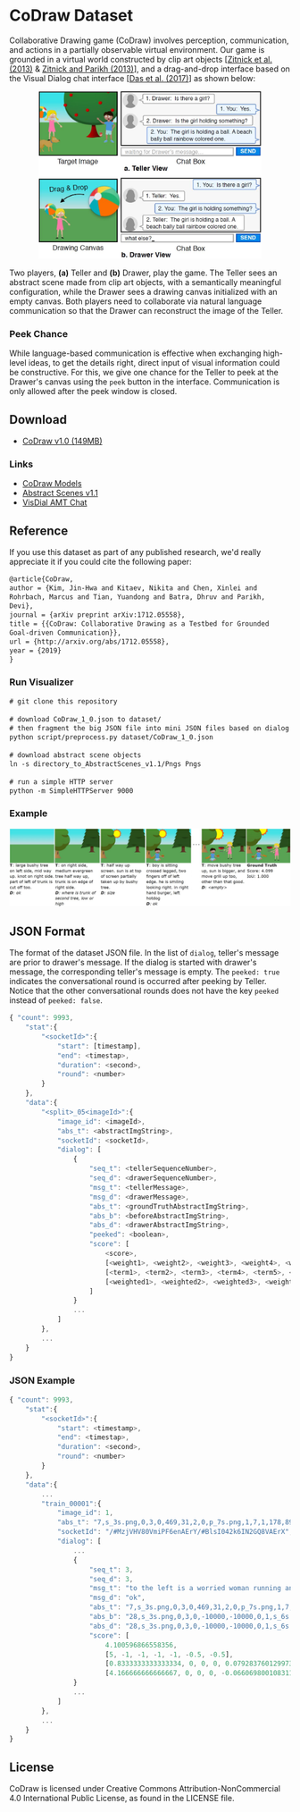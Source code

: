 # CoDraw Dataset
Collaborative Drawing game (CoDraw) involves perception, communication, and actions in a partially observable virtual environment. Our game is grounded in a virtual world constructed by clip art objects [[Zitnick et al. (2013)](http://ieeexplore.ieee.org/document/6751319/) & [Zitnick and Parikh (2013)](https://www.cv-foundation.org/openaccess/content_cvpr_2013/papers/Zitnick_Bringing_Semantics_into_2013_CVPR_paper.pdf)], and a drag-and-drop interface based on the Visual Dialog chat interface [[Das et al. (2017)](https://visualdialog.org/)] as shown below:

<p align="center"><img alt="Overview of the proposed Collaborative Drawing task" src="imgs/codraw_schema.png" width="400px"></p>

Two players, **(a)** Teller and **(b)** Drawer, play the game. The Teller sees an abstract scene made from clip art objects, with a semantically meaningful configuration, while the Drawer sees a drawing canvas initialized with an empty canvas. Both players need to collaborate via natural language communication so that the Drawer can reconstruct the image of the Teller. 

### Peek Chance
While language-based communication is effective when exchanging high-level ideas, to get the details right, direct input of visual information could be constructive. For this, we give one chance for the Teller to peek at the Drawer's canvas using the `peek` button in the interface. Communication is only allowed after the peek window is closed.

## Download
* [CoDraw v1.0 (149MB)](https://drive.google.com/file/d/0B-u9nH58139bTy1XRFdqaVEzUGs/view?usp=sharing)

### Links
* [CoDraw Models](https://github.com/facebookresearch/codraw-models)
* [Abstract Scenes v1.1](https://vision.ece.vt.edu/clipart/)
* [VisDial AMT Chat](https://github.com/batra-mlp-lab/visdial-amt-chat)

## Reference

If you use this dataset as part of any published research, we'd really appreciate it if you could cite the following paper:
```
@article{CoDraw,
author = {Kim, Jin-Hwa and Kitaev, Nikita and Chen, Xinlei and Rohrbach, Marcus and Tian, Yuandong and Batra, Dhruv and Parikh, Devi},
journal = {arXiv preprint arXiv:1712.05558},
title = {{CoDraw: Collaborative Drawing as a Testbed for Grounded Goal-driven Communication}},
url = {http://arxiv.org/abs/1712.05558},
year = {2019}
}
```

### Run Visualizer

```
# git clone this repository

# download CoDraw_1_0.json to dataset/
# then fragment the big JSON file into mini JSON files based on dialog 
python script/preprocess.py dataset/CoDraw_1_0.json

# download abstract scene objects
ln -s directory_to_AbstractScenes_v1.1/Pngs Pngs

# run a simple HTTP server
python -m SimpleHTTPServer 9000
```

### Example

<p align="center"><img alt="An example from our Collaborative Drawing (CoDraw) dataset" src="imgs/example.png" width="800px"></p>

## JSON Format

The format of the dataset JSON file. In the list of `dialog`, teller's message are prior to drawer's message. If the dialog is started with drawer's message, the corresponding teller's message is empty. The `peeked: true` indicates the conversational round is occurred after peeking by Teller. Notice that the other conversational rounds does not have the key `peeked` instead of `peeked: false`.

```js
{ "count": 9993,
    "stat":{
        "<socketId>":{
            "start": [timestamp],
            "end": <timestap>,
            "duration": <second>,
            "round": <number>
        }
    },
    "data":{
        "<split>_05<imageId>":{
            "image_id": <imageId>,
            "abs_t": <abstractImgString>,
            "socketId": <socketId>,
            "dialog": [
                {
                    "seq_t": <tellerSequenceNumber>,
                    "seq_d": <drawerSequenceNumber>,
                    "msg_t": <tellerMessage>,
                    "msg_d": <drawerMessage>,
                    "abs_t": <groundTruthAbstractImgString>,
                    "abs_b": <beforeAbstractImgString>,
                    "abs_d": <drawerAbstractImgString>,
                    "peeked": <boolean>,
                    "score": [
                        <score>, 
                        [<weight1>, <weight2>, <weight3>, <weight4>, <weight5>, <weight6>, <weight7>], 
                        [<term1>, <term2>, <term3>, <term4>, <term5>, <term6>, <term7>], 
                        [<weighted1>, <weighted2>, <weighted3>, <weighted4>, <weighted5>, <weighted6>, <weighted7>]
                    ]
                }
                ...
            ]
        },
        ...
    }
}
```

### JSON Example

```js
{ "count": 9993,
    "stat":{
        "<socketId>":{
            "start": <timestamp>,
            "end": <timestap>,
            "duration": <second>,
            "round": <number>
        }
    },
    "data":{
        ...
        "train_00001":{
            "image_id": 1,
            "abs_t": "7,s_3s.png,0,3,0,469,31,2,0,p_7s.png,1,7,1,178,89,2,1,hb0_10s.png,2,10,2,100,250,1,0,hb1_4s.png,3,4,3,391,248,1,1,a_4s.png,4,4,4,205,98,1,0,c_7s.png,5,7,5,87,181,1,0,t_4s.png,6,4,7,279,115,1,1",
            "socketId": "/#MzjVHV80VmiPF6enAErY/#BlsI042k6IN2GQ8VAErX",
            "dialog": [
                ...
                {
                    "seq_t": 3,
                    "seq_d": 3,
                    "msg_t": "to the left is a worried woman running and to the right is an angry boy kicking a soccer ball at her.",
                    "msg_d": "ok",
                    "abs_t": "7,s_3s.png,0,3,0,469,31,2,0,p_7s.png,1,7,1,178,89,2,1,hb0_10s.png,2,10,2,100,250,1,0,hb1_4s.png,3,4,3,391,248,1,1,a_4s.png,4,4,4,205,98,1,0,c_7s.png,5,7,5,87,181,1,0,t_4s.png,6,4,7,279,115,1,1",
                    "abs_b": "28,s_3s.png,0,3,0,-10000,-10000,0,1,s_6s.png,1,6,0,-10000,-10000,0,0,s_1s.png,2,1,0,-10000,-10000,0,1,p_9s.png,3,9,1,445,150,1,1,p_8s.png,4,8,1,31,80,0,0,p_0s.png,5,0,1,-10000,-10000,0,1,p_1s.png,6,1,1,-10000,-10000,0,1,hb0_6s.png,7,6,2,-10000,-10000,0,1,hb0_5s.png,8,5,2,-10000,-10000,0,1,hb0_10s.png,9,10,2,-10000,-10000,0,0,hb0_33s.png,10,33,2,-10000,-10000,0,0,hb0_28s.png,11,28,2,-10000,-10000,0,0,hb1_29s.png,12,29,3,-10000,-10000,0,1,hb1_18s.png,13,18,3,-10000,-10000,0,0,hb1_11s.png,14,11,3,-10000,-10000,0,1,hb1_8s.png,15,8,3,-10000,-10000,0,0,hb1_21s.png,16,21,3,-10000,-10000,0,0,a_2s.png,17,2,4,-10000,-10000,0,1,a_3s.png,18,3,4,-10000,-10000,0,1,c_1s.png,19,1,5,-10000,-10000,0,1,c_8s.png,20,8,5,-10000,-10000,0,0,c_0s.png,21,0,5,-10000,-10000,0,0,e_6s.png,22,6,6,-10000,-10000,0,1,e_2s.png,23,2,6,-10000,-10000,0,0,t_4s.png,24,4,7,-10000,-10000,0,0,t_5s.png,25,5,7,-10000,-10000,0,1,t_10s.png,26,10,7,-10000,-10000,0,1,t_7s.png,27,7,7,-10000,-10000,0,1,",
                    "abs_d": "28,s_3s.png,0,3,0,-10000,-10000,0,1,s_6s.png,1,6,0,-10000,-10000,0,0,s_1s.png,2,1,0,-10000,-10000,0,1,p_9s.png,3,9,1,445,150,1,1,p_8s.png,4,8,1,31,80,0,0,p_0s.png,5,0,1,-10000,-10000,0,1,p_1s.png,6,1,1,-10000,-10000,0,1,hb0_6s.png,7,6,2,-10000,-10000,0,1,hb0_5s.png,8,5,2,-10000,-10000,0,1,hb0_10s.png,9,10,2,387,287,0,1,hb0_33s.png,10,33,2,-10000,-10000,0,0,hb0_28s.png,11,28,2,-10000,-10000,0,0,hb1_29s.png,12,29,3,-10000,-10000,0,1,hb1_18s.png,13,18,3,128,269,0,0,hb1_11s.png,14,11,3,-10000,-10000,0,1,hb1_8s.png,15,8,3,-10000,-10000,0,0,hb1_21s.png,16,21,3,-10000,-10000,0,0,a_2s.png,17,2,4,-10000,-10000,0,1,a_3s.png,18,3,4,-10000,-10000,0,1,c_1s.png,19,1,5,-10000,-10000,0,1,c_8s.png,20,8,5,-10000,-10000,0,0,c_0s.png,21,0,5,-10000,-10000,0,0,e_6s.png,22,6,6,-10000,-10000,0,1,e_2s.png,23,2,6,-10000,-10000,0,0,t_4s.png,24,4,7,248,273,0,0,t_5s.png,25,5,7,-10000,-10000,0,1,t_10s.png,26,10,7,-10000,-10000,0,1,t_7s.png,27,7,7,-10000,-10000,0,1,",
                    "score": [
                        4.100596866558356, 
                        [5, -1, -1, -1, -1, -0.5, -0.5], 
                        [0.8333333333333334, 0, 0, 0, 0.07928376012997321, 0, 0],
                        [4.166666666666667, 0, 0, 0, -0.06606980010831101, 0, 0]],
                }
                ...
            ]
        },
        ...
    }
}
```

## License
CoDraw is licensed under Creative Commons Attribution-NonCommercial 4.0 International Public License, as found in the LICENSE file.
